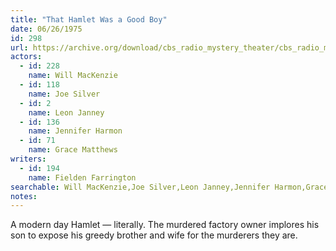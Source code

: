 ```yaml
---
title: "That Hamlet Was a Good Boy"
date: 06/26/1975
id: 298
url: https://archive.org/download/cbs_radio_mystery_theater/cbs_radio_mystery_theater-0251-0300.zip/cbs_radio_mystery_theater-0251-0300%2Fcbsrmt_0298_that_hamlet_was_a_good_boy.mp3
actors:  
  - id: 228
    name: Will MacKenzie  
  - id: 118
    name: Joe Silver  
  - id: 2
    name: Leon Janney  
  - id: 136
    name: Jennifer Harmon  
  - id: 71
    name: Grace Matthews
writers:  
  - id: 194
    name: Fielden Farrington
searchable: Will MacKenzie,Joe Silver,Leon Janney,Jennifer Harmon,Grace Matthews Fielden Farrington
notes:  
---
```

A modern day Hamlet — literally. The murdered factory owner implores his son to expose his greedy brother and wife for the murderers they are.